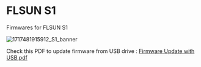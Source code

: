 # FLSUN S1
Firmwares for FLSUN S1

![1717481915912_S1_banner](https://github.com/Guilouz/Flsun-S1/assets/12702322/9e41a6b0-dbc6-4a94-a95f-e4d0dd13ed8c)

Check this PDF to update firmware from USB drive : [Firmware Update with USB.pdf](https://github.com/Guilouz/Flsun-S1/blob/main/Firmwares/Firmware%20Update%20with%20USB.pdf)
